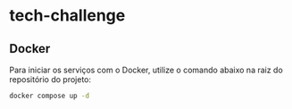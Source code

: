 # tech-challenge

## Docker

Para iniciar os serviços com o Docker, utilize o comando abaixo na raiz do repositório do projeto:

```sh
docker compose up -d
```

